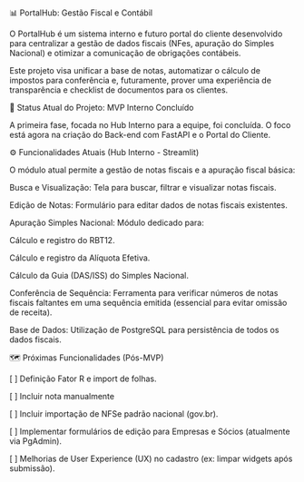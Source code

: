 📊 PortalHub: Gestão Fiscal e Contábil

O PortalHub é um sistema interno e futuro portal do cliente desenvolvido para centralizar a gestão de dados fiscais (NFes, apuração do Simples Nacional) e otimizar a comunicação de obrigações contábeis.

Este projeto visa unificar a base de notas, automatizar o cálculo de impostos para conferência e, futuramente, prover uma experiência de transparência e checklist de documentos para os clientes.

🎯 Status Atual do Projeto: MVP Interno Concluído

A primeira fase, focada no Hub Interno para a equipe, foi concluída. O foco está agora na criação do Back-end com FastAPI e o Portal do Cliente.

⚙️ Funcionalidades Atuais (Hub Interno - Streamlit)

O módulo atual permite a gestão de notas fiscais e a apuração fiscal básica:

Busca e Visualização: Tela para buscar, filtrar e visualizar notas fiscais.

Edição de Notas: Formulário para editar dados de notas fiscais existentes.

Apuração Simples Nacional: Módulo dedicado para:

Cálculo e registro do RBT12.

Cálculo e registro da Alíquota Efetiva.

Cálculo da Guia (DAS/ISS) do Simples Nacional.

Conferência de Sequência: Ferramenta para verificar números de notas fiscais faltantes em uma sequência emitida (essencial para evitar omissão de receita).

Base de Dados: Utilização de PostgreSQL para persistência de todos os dados fiscais.

🗺️ Próximas Funcionalidades (Pós-MVP)

[ ] Definição Fator R e import de folhas.

[ ] Incluir nota manualmente

[ ] Incluir importação de NFSe padrão nacional (gov.br).

[ ] Implementar formulários de edição para Empresas e Sócios (atualmente via PgAdmin).

[ ] Melhorias de User Experience (UX) no cadastro (ex: limpar widgets após submissão).